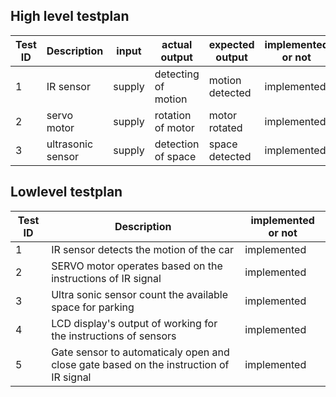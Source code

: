 ## High level testplan


|Test ID|Description|input|actual output|expected output|implemented or not|
|-------|-----------|------|------------|----------------|-----------------|
|1|IR sensor|supply|detecting of motion|motion detected|implemented|
|2|servo motor|supply|rotation of motor|motor rotated|implemented|
|3|ultrasonic sensor|supply|detection of space|space detected|implemented|

## Lowlevel testplan

|Test ID|Description|implemented or not|
|-------|-----------|------------------|
|1|IR sensor detects the motion of the car|implemented|
|2|SERVO motor operates based on the instructions of IR signal|implemented|
|3|Ultra sonic sensor count the available space for parking|implemented|
|4|LCD display's output of working for the instructions of sensors|implemented|
|5|Gate sensor to automaticaly open and close gate based on the instruction of IR signal|implemented|
